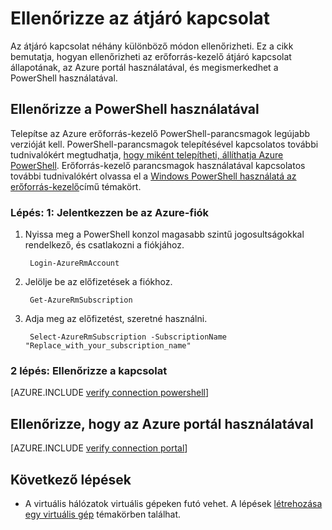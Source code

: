 <properties
   pageTitle="Ellenőrizze az átjáró kapcsolat |} Microsoft Azure"
   description="Ebből a cikkből megtudhatja, hogy az erőforrás-kezelő telepítési modell átjáró kapcsolat ellenőrzése"
   services="vpn-gateway"
   documentationCenter="na"
   authors="cherylmc"
   manager="carmonm"
   editor=""
   tags="azure-resource-manager"/>

<tags
   ms.service="vpn-gateway"
   ms.devlang="na"
   ms.topic="article"
   ms.tgt_pltfrm="na"
   ms.workload="infrastructure-services"
   ms.date="10/14/2016"
   ms.author="cherylmc"/>

# <a name="verify-a-gateway-connection"></a>Ellenőrizze az átjáró kapcsolat

Az átjáró kapcsolat néhány különböző módon ellenőrizheti. Ez a cikk bemutatja, hogyan ellenőrizheti az erőforrás-kezelő átjáró kapcsolat állapotának, az Azure portál használatával, és megismerkedhet a PowerShell használatával.


## <a name="verify-using-powershell"></a>Ellenőrizze a PowerShell használatával

Telepítse az Azure erőforrás-kezelő PowerShell-parancsmagok legújabb verzióját kell. PowerShell-parancsmagok telepítésével kapcsolatos további tudnivalókért megtudhatja, [hogy miként telepítheti, állíthatja Azure PowerShell](../powershell-install-configure.md). Erőforrás-kezelő parancsmagok használatával kapcsolatos további tudnivalókért olvassa el a [Windows PowerShell használatá az erőforrás-kezelő](../powershell-azure-resource-manager.md)című témakört.

### <a name="step-1-log-in-to-your-azure-account"></a>Lépés: 1: Jelentkezzen be az Azure-fiók

1. Nyissa meg a PowerShell konzol magasabb szintű jogosultságokkal rendelkező, és csatlakozni a fiókjához.

        Login-AzureRmAccount

2. Jelölje be az előfizetések a fiókhoz.

        Get-AzureRmSubscription 

3. Adja meg az előfizetést, szeretné használni.

        Select-AzureRmSubscription -SubscriptionName "Replace_with_your_subscription_name"

### <a name="step-2-verify-your-connection"></a>2 lépés: Ellenőrizze a kapcsolat


[AZURE.INCLUDE [verify connection powershell](../../includes/vpn-gateway-verify-connection-ps-rm-include.md)] 


## <a name="verify-using-the-azure-portal"></a>Ellenőrizze, hogy az Azure portál használatával

[AZURE.INCLUDE [verify connection portal](../../includes/vpn-gateway-verify-connection-portal-rm-include.md)] 


## <a name="next-steps"></a>Következő lépések

- A virtuális hálózatok virtuális gépeken futó vehet. A lépések [létrehozása egy virtuális gép](../virtual-machines/virtual-machines-windows-hero-tutorial.md) témakörben találhat.

